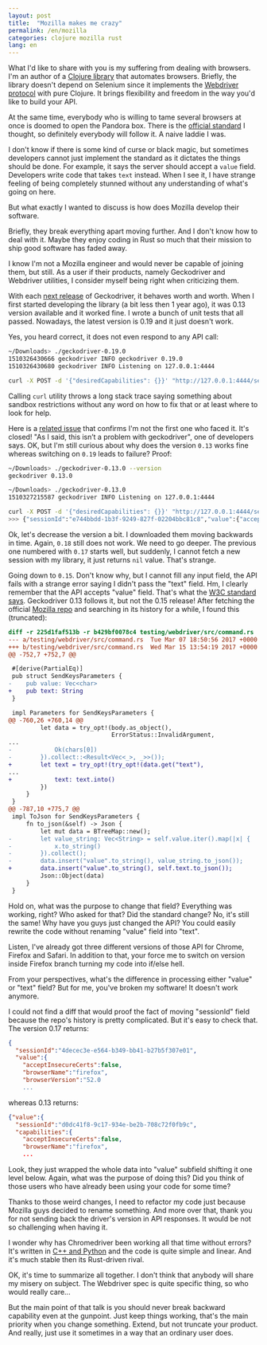 ```yaml
---
layout: post
title:  "Mozilla makes me crazy"
permalink: /en/mozilla
categories: clojure mozilla rust
lang: en
---
```


[send-keys]: https://www.w3.org/TR/webdriver/#dfn-element-send-keys
[webdriver]: https://www.w3.org/TR/webdriver
[etaoin]: https://github.com/igrishaev/etaoin

What I'd like to share with you is my suffering from dealing with browsers. I'm
an author of a [Clojure library][etaoin] that automates browsers. Briefly, the
library doesn't depend on Selenium since it implements
the [Webdriver protocol][webdriver] with pure Clojure. It brings flexibility and
freedom in the way you'd like to build your API.

At the same time, everybody who is willing to tame several browsers at once is
doomed to open the Pandora box. There is the [official standard][webdriver] I
thought, so definitely everybody will follow it. A naive laddie I was.

I don't know if there is some kind of curse or black magic, but sometimes
developers cannot just implement the standard as it dictates the things should
be done. For example, it says the server should accept a `value`
field. Developers write code that takes `text` instead. When I see it, I have
strange feeling of being completely stunned without any understanding of what's
going on here.

But what exactly I wanted to discuss is how does Mozilla develop their software.

Briefly, they break everything apart moving further. And I don't know how to
deal with it. Maybe they enjoy coding in Rust so much that their mission to ship
good software has faded away.

I know I'm not a Mozilla engineer and would never be capable of joining them,
but still. As a user if their products, namely Geckodriver and Webdriver
utilities, I consider myself being right when criticizing them.

[releases]: https://github.com/mozilla/geckodriver/releases

With each [next release][releases] of Geckodriver, it behaves worth and
worth. When I first started developing the library (a bit less then 1 year ago),
it was 0.13 version available and it worked fine. I wrote a bunch of unit tests
that all passed. Nowadays, the latest version is 0.19 and it just doesn't work.

Yes, you heard correct, it does not even respond to any API call:

~~~bash
~/Downloads> ./geckodriver-0.19.0
1510326430666 geckodriver INFO geckodriver 0.19.0
1510326430680 geckodriver INFO Listening on 127.0.0.1:4444

curl -X POST -d '{"desiredCapabilities": {}}' "http://127.0.0.1:4444/session"
~~~

Calling `curl` utility throws a long stack trace saying something about sandbox
restrictions without any word on how to fix that or at least where to look for
help.

[issue]: https://github.com/mozilla/geckodriver/issues/706

Here is a [related issue][issue] that confirms I'm not the first one who faced
it. It's closed! "As I said, this isn’t a problem with geckodriver", one of
developers says. OK, but I'm still curious about why does the version `0.13`
works fine whereas switching on `0.19` leads to failure? Proof:

~~~bash
~/Downloads> ./geckodriver-0.13.0 --version
geckodriver 0.13.0

~/Downloads> ./geckodriver-0.13.0
1510327215587 geckodriver INFO Listening on 127.0.0.1:4444

curl -X POST -d '{"desiredCapabilities": {}}' "http://127.0.0.1:4444/session"
>>> {"sessionId":"e744bbdd-1b3f-9249-827f-02204bbc81c8","value":{"acceptInsecureCerts":...
~~~

Ok, let's decrease the version a bit. I downloaded them moving backwards in
time. Again, `0.18` still does not work. We need to go deeper. The previous one
numbered with `0.17` starts well, but suddenly, I cannot fetch a new session
with my library, it just returns `nil` value. That's strange.

[mozilla-central]: https://hg.mozilla.org/mozilla-central/

Going down to `0.15`. Don't know why, but I cannot fill any input field, the API
fails with a strange error saying I didn't pass the "text" field. Hm, I clearly
remember that the API accepts "value" field. That's what
the [W3C standard says][send-keys]. Geckodriver 0.13 follows it, but not the
0.15 release! After fetching the official [Mozilla repo][mozilla-central] and
searching in its history for a while, I found this (truncated):

~~~diff
diff -r 225d1faf513b -r b429bf0078c4 testing/webdriver/src/command.rs
--- a/testing/webdriver/src/command.rs	Tue Mar 07 18:50:56 2017 +0000
+++ b/testing/webdriver/src/command.rs	Wed Mar 15 13:54:19 2017 +0000
@@ -752,7 +752,7 @@

 #[derive(PartialEq)]
 pub struct SendKeysParameters {
-    pub value: Vec<char>
+    pub text: String
 }

 impl Parameters for SendKeysParameters {
@@ -760,26 +760,14 @@
         let data = try_opt!(body.as_object(),
                             ErrorStatus::InvalidArgument,
...
-            Ok(chars[0])
-        }).collect::<Result<Vec<_>, _>>());
+        let text = try_opt!(try_opt!(data.get("text"),
...
+            text: text.into()
         })
     }
 }
@@ -787,10 +775,7 @@
 impl ToJson for SendKeysParameters {
     fn to_json(&self) -> Json {
         let mut data = BTreeMap::new();
-        let value_string: Vec<String> = self.value.iter().map(|x| {
-            x.to_string()
-        }).collect();
-        data.insert("value".to_string(), value_string.to_json());
+        data.insert("value".to_string(), self.text.to_json());
         Json::Object(data)
     }
 }

~~~

Hold on, what was the purpose to change that field? Everything was working,
right? Who asked for that? Did the standard change? No, it's still the same! Why
have you guys just changed the API? You could easily rewrite the code without
renaming "value" field into "text".

Listen, I've already got three different versions of those API for Chrome,
Firefox and Safari. In addition to that, your force me to switch on version
inside Firefox branch turning my code into if/else hell.

From your perspectives, what's the difference in processing either "value" or
"text" field? But for me, you've broken my software! It doesn't work anymore.

I could not find a diff that would proof the fact of moving "sessionId" field
because the repo's history is pretty complicated. But it's easy to check that.
The version 0.17 returns:

~~~json
{
  "sessionId":"4decec3e-e564-b349-bb41-b27b5f307e01",
  "value":{
    "acceptInsecureCerts":false,
    "browserName":"firefox",
    "browserVersion":"52.0
    ...
~~~

whereas 0.13 returns:

~~~json
{"value":{
  "sessionId":"d0dc41f8-9c17-934e-be2b-708c72f0fb9c",
  "capabilities":{
    "acceptInsecureCerts":false,
    "browserName":"firefox",
    ...
~~~

Look, they just wrapped the whole data into "value" subfield shifting it one
level below. Again, what was the purpose of doing this? Did you think of those
users who have already been using your code for some time?

Thanks to those weird changes, I need to refactor my code just because Mozilla
guys decided to rename something. And more over that, thank you for not sending
back the driver's version in API responses. It would be not so challenging when
having it.

[chromedriver]: https://github.com/bayandin/chromedriver/tree/master/client

I wonder why has Chromedriver been working all that time without errors? It's
written in [C++ and Python][chromedriver] and the code is quite simple and
linear. And it's much stable then its Rust-driven rival.

OK, it's time to summarize all together. I don't think that anybody will share
my misery on subject. The Webdriver spec is quite specific thing, so who would
really care...

But the main point of that talk is you should never break backward capability
even at the gunpoint. Just keep things working, that's the main priority when
you change something. Extend, but not truncate your product. And really, just
use it sometimes in a way that an ordinary user does.
